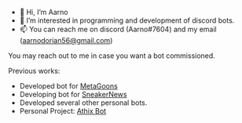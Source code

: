 - 👋 Hi, I’m Aarno
- 👀 I’m interested in programming and development of discord bots.
- 📫 You can reach me on discord (Aarno#7604) and my email (aarnodorian56@gmail.com)

You may reach out to me in case you want a bot commissioned.

Previous works:

- Developed bot for [MetaGoons](https://discord.gg/FccAYSGwpt)
- Developing bot for [SneakerNews]()
- Developed several other personal bots. 
- Personal Project: [Athix Bot](https://athixbot.ml)
